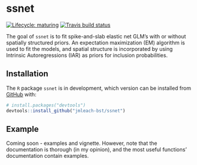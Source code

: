 
<!-- README.md is generated from README.Rmd. Please edit that file -->

# ssnet

<!-- badges: start -->

[![Lifecycle:
maturing](https://img.shields.io/badge/lifecycle-maturing-blue.svg)](https://www.tidyverse.org/lifecycle/#maturing)
[![Travis build
status](https://travis-ci.org/jmleach-bst/ssnet.svg?branch=master)](https://travis-ci.org/jmleach-bst/ssnet)
<!-- badges: end -->

The goal of `ssnet` is to fit spike-and-slab elastic net GLM’s with or
without spatially structured priors. An expectation maximization (EM)
algorithm is used to fit the models, and spatial structure is
incorporated by using Intrinsic Autoregressions (IAR) as priors for
inclusion probabilities.

## Installation

<!-- You can install the released version of ssnet from [CRAN](https://CRAN.R-project.org) with: -->

<!-- ``` r -->

<!-- install.packages("ssnet") -->

<!-- ``` -->

The `R` package `ssnet` is in development, which version can be
installed from [GitHub](https://github.com/) with:

``` r
# install.packages("devtools")
devtools::install_github("jmleach-bst/ssnet")
```

## Example

Coming soon - examples and vignette. However, note that the
documentation is thorough (in my opinion), and the most useful
functions’ documentation contain examples.
